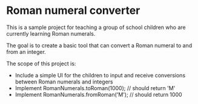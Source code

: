 # Roman numeral converter

This is a sample project for teaching a group of school children who are currently learning Roman numerals.

The goal is to create a basic tool that can convert a Roman numeral to and from an integer.

The scope of this project is:

- Include a simple UI for the children to input and receive conversions between Roman numerals and integers
- Implement RomanNumerals.toRoman(1000); // should return 'M'
- Implement RomanNumerals.fromRoman('M'); // should return 1000
